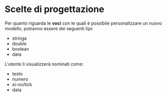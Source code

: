 Scelte di progettazione
===
Per quanto riguarda le **voci** con le quali è possibile personalizzare un nuovo modello, potranno essere dei seguenti tipi:

   * stringa
   * double
   * boolean
   * data
   
L'utente li visualizzerà nominati come:

   * testo
   * numero
   * sì-no/tick
   * data
   
